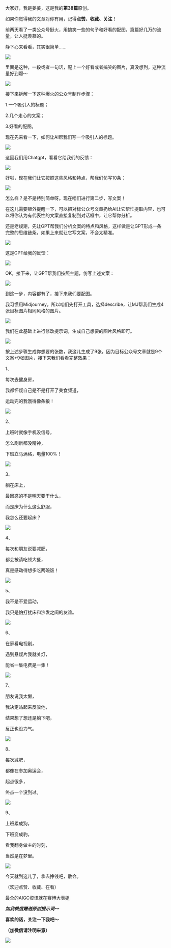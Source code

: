 大家好，我是姜姜，这是我的**第38篇**原创。

如果你觉得我的文章对你有用，记得**点赞、收藏、关注**！

前两天看了一类公众号挺火，用搞笑一些的句子和好看的配图，篇篇好几万的流量，让人挺羡慕的。

静下心来看看，其实很简单……

![](https://mmbiz.qpic.cn/mmbiz_png/hR2gS3j5F3kLst0KotRzynhR6qCf3GbLd1NXsKzu4JVibW0wPb49DICSf70oavBfN5Yk48rGicbMou2voBRVbUGQ/640?wx_fmt=png&from=appmsg)

里面是这种，一段或者一句话，配上一个好看或者搞笑的图片，真没想到，这种流量好到爆～

![](https://mmbiz.qpic.cn/mmbiz_png/hR2gS3j5F3kLst0KotRzynhR6qCf3GbLpaS7GJxYEGbocibYUK6nSBibfuoqmffY5CJRLL1qjpsqgULsNrzRfhXA/640?wx_fmt=png&from=appmsg)

接下来拆解一下这种爆火的公众号制作步骤：

1.一个吸引人的标题；

2.几个走心的文案；

3.好看的配图。

现在先来看一下，如何让AI帮我们写一个吸引人的标题。

![](https://mmbiz.qpic.cn/mmbiz_png/hR2gS3j5F3kLst0KotRzynhR6qCf3GbLibqs8ib7lBicyodKPk7Pf3VLerfJnfsEu6xUMltvK3rHTgO7UZASEhIfw/640?wx_fmt=png&from=appmsg)

这回我们用Chatgpt，看看它给我们的反馈：

![](https://mmbiz.qpic.cn/mmbiz_png/hR2gS3j5F3kLst0KotRzynhR6qCf3GbLmuGDr9MDfW5f5r0gm4PC7wicibaOrBiaFHpAgeBN3EsrMMnwWk0EnObPA/640?wx_fmt=png&from=appmsg)

好啦，现在我们让它按照这些风格和特点，帮我们仿写10条：  

![](https://mmbiz.qpic.cn/mmbiz_png/hR2gS3j5F3kLst0KotRzynhR6qCf3GbL1vmgU4OsK4JFmjHdbpC5gZrJUiaGh0QibfsCECia6kCotoOvdoCeeRomw/640?wx_fmt=png&from=appmsg)

怎么样？是不是特别简单呀。现在咱们进行第二步，写文案！

在这儿需要额外提醒一下，可以把对标公众号文章扔给AI让它帮忙提取内容，也可以将你认为有代表性的文案直接复制到对话框中，让它帮你分析。

还是老规矩，先让GPT帮我们分析文案的特点和风格，这样做是让GPT形成一条完整的思维链条，如果上来就让它写文案，不会太精准。  

![](https://mmbiz.qpic.cn/mmbiz_png/hR2gS3j5F3kLst0KotRzynhR6qCf3GbLDylQM00YgczX1vYk5r9ODJ5Xiabf0jot9PVV7GIjjHMFlBbM9tqTpiag/640?wx_fmt=png&from=appmsg)

这是GPT给我的反馈：

![](https://mmbiz.qpic.cn/mmbiz_png/hR2gS3j5F3kLst0KotRzynhR6qCf3GbLGb9IoOKn3LKPITYWcvHBT9N8JZE4pJWCrngjpo8erCkUL1G7poHfIg/640?wx_fmt=png&from=appmsg)

OK，接下来，让GPT帮我们按照主题，仿写上述文案：  

![](https://mmbiz.qpic.cn/mmbiz_png/hR2gS3j5F3kLst0KotRzynhR6qCf3GbLA8VkNlxNP48PJ8JtceOAcjuR9KPv7UFad7lXwgtkWg5iaMBdrhqErIw/640?wx_fmt=png&from=appmsg)

到这一步，内容都有了，接下来我们要配图。

我习惯用Midjourney，所以咱们先打开工具，选择describe，让MJ帮我们生成4张目标图片相同风格的图片。

![](https://mmbiz.qpic.cn/mmbiz_png/hR2gS3j5F3kLst0KotRzynhR6qCf3GbLU0Te0pBAC5eJ17SSgHmhHAn8qXkiaDJh1A2APtzg2oNDTbBgVWnNTzQ/640?wx_fmt=png&from=appmsg)

我们在此基础上进行修改提示词，生成自己想要的图片风格即可。

![](https://mmbiz.qpic.cn/mmbiz_png/hR2gS3j5F3kLst0KotRzynhR6qCf3GbLbRTNic7aj3ODRhFLqeGZ7u33iaL4t6CaukqVB4f6774LWe1pgiaW2icTaA/640?wx_fmt=png&from=appmsg)

按上述步骤生成你想要的张数，我这儿生成了9张，因为目标公众号文章就是9个文案+9张图片，接下来我们看看完整效果：

1、

每次去健身房，

我都怀疑自己是不是打开了美食频道，

运动完的我饿得像条狼！

![](https://mmbiz.qpic.cn/mmbiz_png/hR2gS3j5F3kLst0KotRzynhR6qCf3GbLwfvHrVDnevS93zfSAywhMCVQvtLId8bRZlRxheN4RuYQ6QlgSGYSfw/640?wx_fmt=png&from=appmsg)

2、

上班时就像手机没信号，

怎么刷新都没精神，

下班立马满格，电量100%！

![](https://mmbiz.qpic.cn/mmbiz_png/hR2gS3j5F3kLst0KotRzynhR6qCf3GbLicaUcicryvWZ4w1Oz3vAVhImd1CXTib4UjmIgy99PeIibeHAgeFicwgY86A/640?wx_fmt=png&from=appmsg)

3、

躺在床上，

最困惑的不是明天要干什么，

而是床为什么这么舒服，

我怎么还要起床？

![](https://mmbiz.qpic.cn/mmbiz_png/hR2gS3j5F3kLst0KotRzynhR6qCf3GbLSPJPMED3n79NPFZSE1yCh9kgGeoPsCJgeQTga4XWicISbia7gav441Kw/640?wx_fmt=png&from=appmsg)

4、

每次和朋友说要减肥，

都会被请吃顿大餐，

真是感动得想多吃两碗饭！

![](https://mmbiz.qpic.cn/mmbiz_png/hR2gS3j5F3kLst0KotRzynhR6qCf3GbLgiciataOsI5JmxZBv4TqSoZQe0xnib67BcDBtdiaQb3kt2ia3AUJn1uhM3w/640?wx_fmt=png&from=appmsg)

5、

我不是不爱运动，

我只是怕打扰床和沙发之间的友谊。  

![](https://mmbiz.qpic.cn/mmbiz_png/hR2gS3j5F3kLst0KotRzynhR6qCf3GbLxmZmibAoZvjkj2RRloYXRNKVeRRwt8jVfNW3MEQ9l3INWaGNt8kccnA/640?wx_fmt=png&from=appmsg)

6、

在家看电视剧，

遇到悬疑片我就关灯，

能省一集电费是一集！

![](https://mmbiz.qpic.cn/mmbiz_png/hR2gS3j5F3kLst0KotRzynhR6qCf3GbL6IfTUb46cOyJMBLsWE1ZKYzmq5zT1ymEfdBXRxnlTNNJbBJoqVoCrQ/640?wx_fmt=png&from=appmsg)

7、

朋友说我太懒，

我决定站起来反驳他，

结果想了想还是躺下吧，

反正也没力气。

![](https://mmbiz.qpic.cn/mmbiz_png/hR2gS3j5F3kLst0KotRzynhR6qCf3GbLbY6LOaGZJia4aF8eTp0KMAqZJyDlsT3M30tX9YzNQ7ibquqE5icoyTCGg/640?wx_fmt=png&from=appmsg)

8、

每次减肥，

都像在参加奥运会，

起点很多，

终点一个没到过。

![](https://mmbiz.qpic.cn/mmbiz_png/hR2gS3j5F3kLst0KotRzynhR6qCf3GbLV9ZMlqumicbNvDkeyicAY5Gkw3CTJy6tMKatQJpH4sTjBZFQmBW6iawyA/640?wx_fmt=png&from=appmsg)

9、

上班累成狗，

下班变成豹，  

看我翻身做主的时刻，

当然是在梦里。  

![](https://mmbiz.qpic.cn/mmbiz_png/hR2gS3j5F3kLst0KotRzynhR6qCf3GbLm2YFdGk0MAC5yCgGmt0to7kiaJ0Oibzrpsc4bhpzdebvqYyuia1wLGGcA/640?wx_fmt=png&from=appmsg)

今天就到这儿了，拿去挣钱吧，散会。  

（欢迎点赞、收藏、在看）

最全的AIGC资讯就在赛博大表姐

_**加我微信赠送原创提示词～**_

**喜欢的话，关注一下我吧～**

**（加微信请注明来意）**

![](https://mmbiz.qpic.cn/mmbiz_jpg/hR2gS3j5F3kB6pXdtbsVicYsMnrrib2WfNSr8cDCF0wxwW49vcaibYVfo79A2gWqZRRwJgnuvwQS5herbJFqvDGvw/640?wx_fmt=other&from=appmsg&wxfrom=5&wx_lazy=1&wx_co=1&tp=webp)